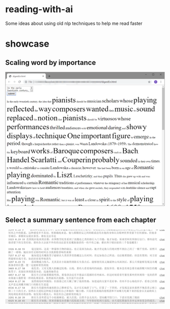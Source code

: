 # reading-with-ai
Some ideas about using old nlp techniques to help me read faster

# showcase

## Scaling word by importance

![1](/showcase1.png)

## Select a summary sentence from each chapter

![1](/showcase2.png)
